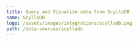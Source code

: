 ```yaml
---
title: Query and Visualize data from ScyllaDB
name: ScyllaDB
logo: /assets/images/integrations/scylladb.png
path: /data-sources/scylladb
---
```

